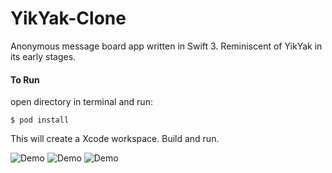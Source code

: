 # YikYak-Clone
Anonymous message board app written in Swift 3.  Reminiscent of YikYak in its early stages.

#### To Run
open directory in terminal and run:
```
$ pod install
```

This will create a Xcode workspace.  Build and run.


![Demo](https://s24.postimg.org/x0jtufh9x/image.gif)
![Demo](https://s24.postimg.org/ulkk0axr9/image.gif)
![Demo](https://s27.postimg.org/q9a3a73sj/image.gif)
